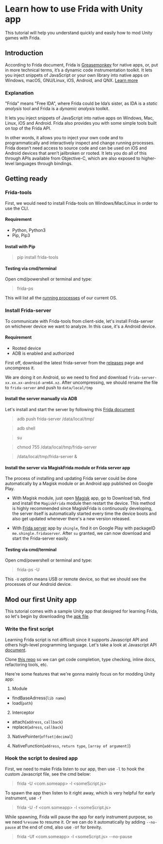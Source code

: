# Learn how to use Frida with Unity app

This tutorial will help you understand quickly and easily how to mod Unity games with Frida.

## Introduction

According to Frida document, Frida is [Greasemonkey](https://addons.mozilla.org/en-US/firefox/addon/greasemonkey/) for native apps, or, put in more technical terms, it’s a dynamic code instrumentation toolkit. It lets you inject snippets of JavaScript or your own library into native apps on Windows, macOS, GNU/Linux, iOS, Android, and QNX. [Learn more](https://frida.re/docs/home/)

### Explanation

"Frida" means "Free IDA", where Frida could be Ida’s sister, as IDA is a _static analysis_ tool and Frida is a _dynamic analysis_ toolkit.

It lets you inject snippets of JavaScript into native apps on Windows, Mac, Linux, iOS and Android. Frida also provides you with some simple tools built on top of the Frida API.

In other words, it allows you to inject your own code and to programmatically and interactively inspect and change running processes. Frida doesn’t need access to source code and can be used on iOS and Android devices that aren’t jailbroken or rooted. It lets you do all of this through APIs available from Objective-C, which are also exposed to higher-level languages through bindings.

## Getting ready

### Frida-tools

First, we would need to install Frida-tools on Windows/Mac/Linux in order to use the CLI.

#### Requirement

* Python, Python3
* Pip, Pip3

#### Install with Pip

> pip install frida-tools

#### Testing via cmd/terminal

Open cmd/powershell or terminal and type:

> frida-ps

This will list all the [running processes](https://frida.re/docs/frida-ps/) of our current OS.

### Install Frida-server

To communicate with Frida-tools from client-side, let's install Frida-server on whichever device we want to analyze. In this case, it's a Android device.

#### Requirement

* Rooted device
* ADB is enabled and authorized

First off, download the latest frida-server from the [releases](https://github.com/frida/frida/releases) page and uncompress it.

We are doing it on Android, so we need to find and download `frida-server-xx.xx.xx-android-arm64.xz`. After uncompressing, we should rename the file to `frida-server` and push to `data/local/tmp`

#### Install the server manually via ADB

Let's install and start the server by following this [Frida document](https://frida.re/docs/android/)

> adb push frida-server /data/local/tmp/

> adb shell

> su

> chmod 755 /data/local/tmp/frida-server

> /data/local/tmp/frida-server &

#### Install the server via MagiskFrida module or Frida server app

The process of installing and updating Frida server could be done automatically by a Magisk module or an Android app published on Google Play.

* With Magisk module, just open [Magisk](https://github.com/topjohnwu/Magisk/releases) app, go to Download tab, find and install the `MagiskFrida` module then restart the device. This method is highly recommended since MagiskFrida is continuously developing, the server itself is automatically started every time the device boots and also get updated whenever there's a new version released. 

* With [Frida server](https://play.google.com/store/apps/details?id=me.shingle.fridaserver) app by `shingle`, find it on Google Play with packageID `me.shingle.fridaserver`. After `su` granted, we can now download and start the Frida-server easily.

#### Testing via cmd/terminal

Open cmd/powershell or terminal and type:

> frida-ps -U

This `-U` option means USB or remote device, so that we should see the processes of our Android device.

## Mod our first Unity app

This tutorial comes with a sample Unity app that designed for learning Frida, so let's begin by downloading the [apk file](https://github.com/kylesmile1103/Learn-Frida/raw/master/gameLearn.apk).

### Write the first script

Learning Frida script is not difficult since it supports Javascript API and others high-level programming language. Let's take a look at Javascript API [document](https://frida.re/docs/javascript-api/).

Clone [this repo](https://github.com/oleavr/frida-agent-example) so we can get code completion, type checking, inline docs, refactoring tools, etc.

Here're some features that we're gonna mainly focus on for modding Unity app:

1. Module
  * findBaseAdrress(`lib name`)
  * load(`path`)
  
2. Interceptor
  * attach(`address`, `callback`)
  * replace(`adress`, `callback`)
  
3. NativePointer(`offset|decimal`)

4. NativeFunction(`address`, `return type`, `[array of argument]`)

### Hook the script to desired app

First, we need to make Frida listen to our app, then use `-l` to hook the custom Javascript file, see the cmd below:

> frida -U <com.someapp> -l <someScript.js>
  
To spawn the app then listen to it right away, which is very helpful for early instrument, use `-f`

> frida -U -f <com.someapp> -l <someScript.js>
  
While spawning, Frida will pause the app for early instrument purpose, so we need `%resume` to resume it. Or we can do it automatically by adding `--no-pause` at the end of cmd, also use `-Uf` for brevity.

> frida -Uf <com.someapp> -l <someScript.js> --no-pause
 

